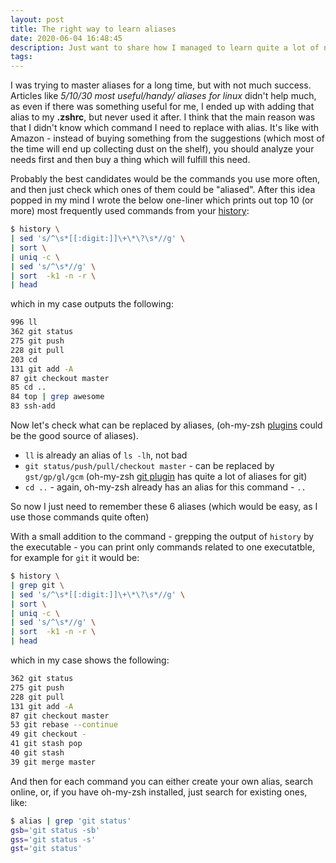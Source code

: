 ```yaml
---
layout: post
title: The right way to learn aliases
date: 2020-06-04 16:48:45
description: Just want to share how I managed to learn quite a lot of new and <b>useful</b> aliases. 
tags: 
---
```


I was trying to master aliases for a long time, but with not much success. Articles like _5/10/30 most useful/handy/ aliases for linux_ didn't help much, as even if there was something useful for me, I ended up with adding that alias to my **.zshrc**, but never used it after. I think that the main reason was that I didn't know which command I need to replace with alias. It's like with Amazon - instead of buying something from the suggestions (which most of the time will end up collecting dust on the shelf), you should analyze your needs first and then buy a thing which will fulfill this need.

Probably the best candidates would be the commands you use more often, and then just check which ones of them could be "aliased". After this idea popped in my mind I wrote the below one-liner which prints out top 10 (or more) most frequently used commands from your [history](https://www.gnu.org/software/bash/manual/html_node/Bash-History-Builtins.html):

```bash
$ history \
| sed 's/^\s*[[:digit:]]\+\*\?\s*//g' \
| sort \
| uniq -c \
| sed 's/^\s*//g' \
| sort  -k1 -n -r \
| head
```

which in my case outputs the following: 

```bash
996 ll
362 git status
275 git push
228 git pull
203 cd 
131 git add -A
87 git checkout master
85 cd ..
84 top | grep awesome
83 ssh-add
```

Now let's check what can be replaced by aliases, (oh-my-zsh [plugins](https://github.com/ohmyzsh/ohmyzsh/tree/master/plugins) could be the good source of aliases).

 - `ll` is already an alias of `ls -lh`, not bad
 - `git status/push/pull/checkout master` - can be replaced by `gst/gp/gl/gcm` (oh-my-zsh [git plugin](https://github.com/ohmyzsh/ohmyzsh/tree/master/plugins/git) has quite a lot of aliases for git)
 - `cd ..` - again, oh-my-zsh already has an alias for this command - `..`

So now I just need to remember these 6 aliases (which would be easy, as I use those commands quite often)

With a small addition to the command - grepping the output of `history` by the executable - you can print only commands related to one executatble, for example for `git` it would be:

```bash
$ history \
| grep git \
| sed 's/^\s*[[:digit:]]\+\*\?\s*//g' \
| sort \
| uniq -c \
| sed 's/^\s*//g' \
| sort  -k1 -n -r \
| head
```

which in my case shows the following:

```bash
362 git status
275 git push
228 git pull
131 git add -A
87 git checkout master
53 git rebase --continue
49 git checkout -
41 git stash pop
40 git stash
39 git merge master
```

And then for each command you can either create your own alias, search online, or, if you have oh-my-zsh installed, just search for existing ones, like:

```bash
$ alias | grep 'git status'   
gsb='git status -sb'
gss='git status -s'
gst='git status'
```
